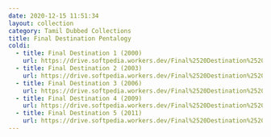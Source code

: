 ```yaml
---
date: 2020-12-15 11:51:34
layout: collection
category: Tamil Dubbed Collections
title: Final Destination Pentalogy
coldi:
  - title: Final Destination 1 (2000)
    url: https://drive.softpedia.workers.dev/Final%2520Destination%2520Pentalogy%2520(2000%2520to%25202011)/(Telegram%2520%40isaiminidownload)%2520%2520-%2520Final%2520Destination%2520(2000)%5B720p%2520-%2520BDRip%2520-%2520%5BTamil%2520%2B%2520Hindi%2520%2B%2520Eng%5D.mkv?rootId=0AN9zhQ1hps-9Uk9PVA
  - title: Final Destination 2 (2003)
    url: https://drive.softpedia.workers.dev/Final%2520Destination%2520Pentalogy%2520(2000%2520to%25202011)/(Telegram%2520%40isaiminidownload)%2520-%2520Final%2520Destination%25202%2520(2003)%5B720p%2520-%2520BDRip%2520-%2520%5BTamil%2520%2B%2520Telugu%2520%2B%2520Hindi%2520%2B%2520Eng%5D.mkv?rootId=0AN9zhQ1hps-9Uk9PVA
  - title: Final Destination 3 (2006)
    url: https://drive.softpedia.workers.dev/Final%2520Destination%2520Pentalogy%2520(2000%2520to%25202011)/(Telegram%2520%40isaiminidownload)%2520%2520-%2520Final%2520Destination%25203%2520(2006)%5B720p%2520-%2520BDRip%2520-%2520%5BEnglish%2520%2B%2520Hindi%5D.mkv?rootId=0AN9zhQ1hps-9Uk9PVA
  - title: Final Destination 4 (2009)
    url: https://drive.softpedia.workers.dev/Final%2520Destination%2520Pentalogy%2520(2000%2520to%25202011)/(Telegram%2520%40isaiminidownload)%2520%2520-%2520Final%2520Destination%25204%2520(2009)%5B720p%2520-%2520BDRip%2520-%2520%5BTamil%2520%2B%2520Telugu%2520%2B%2520Hindi%2520%2B%2520Eng%5D.mkv?rootId=0AN9zhQ1hps-9Uk9PVA
  - title: Final Destination 5 (2011)
    url: https://drive.softpedia.workers.dev/Final%2520Destination%2520Pentalogy%2520(2000%2520to%25202011)/(Telegram%2520%40isaiminidownload)%2520-%2520Final%2520Destination%25205%2520(2011)%5B720p%2520-%2520BDRip%2520-%2520%5BTamil%2520%2B%2520Telugu%2520%2B%2520Hindi%2520%2B%2520Eng%5D.mkv?rootId=0AN9zhQ1hps-9Uk9PVA
---
```

